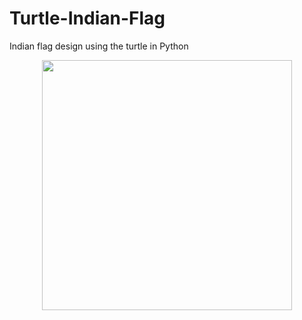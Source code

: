 # Turtle-Indian-Flag
Indian flag design using the turtle in Python
<div align="center">
    <img src=r"‪C:\Users\hp\Pictures\Screenshots\Screenshot (199).png" width="400px"</img> 
</div>
